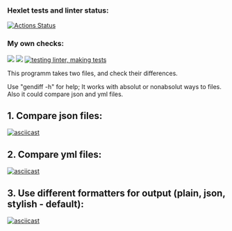 ### Hexlet tests and linter status:
[![Actions Status](https://github.com/Rust2323/frontend-project-lvl2/workflows/hexlet-check/badge.svg)](https://github.com/Rust2323/frontend-project-lvl2/actions)
### My own checks:
 <a href="https://codeclimate.com/github/Rust2323/frontend-project-lvl2/maintainability"><img src="https://api.codeclimate.com/v1/badges/b6dc3dec1ef1a6a714ce/maintainability" /></a> <a href="https://codeclimate.com/github/Rust2323/frontend-project-lvl2/test_coverage"><img src="https://api.codeclimate.com/v1/badges/b6dc3dec1ef1a6a714ce/test_coverage" /></a>
 [![testing linter, making tests](https://github.com/Rust2323/frontend-project-lvl2/actions/workflows/my-own-check.yml/badge.svg)](https://github.com/Rust2323/frontend-project-lvl2/actions/workflows/my-own-check.yml)

This programm takes two files, and check their differences.

Use "gendiff -h" for help;
It works with absolut or nonabsolut ways to files. Also it could compare json and yml files.

## 1. Compare json files:
[![asciicast](https://asciinema.org/a/RITUEevEeZOu7tUc0WMIstvih.svg)](https://asciinema.org/a/RITUEevEeZOu7tUc0WMIstvih)

## 2. Compare yml files:
[![asciicast](https://asciinema.org/a/2vpwKBAYVPfyY4HYO5sGxvfFR.svg)](https://asciinema.org/a/2vpwKBAYVPfyY4HYO5sGxvfFR)

## 3. Use different formatters for output (plain, json, stylish - default):
[![asciicast](https://asciinema.org/a/AK4ipLTnpg5iJ1BOdicz3FuLK.svg)](https://asciinema.org/a/AK4ipLTnpg5iJ1BOdicz3FuLK)